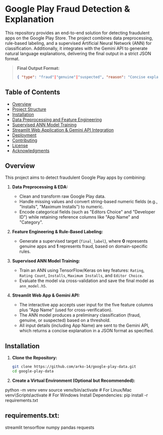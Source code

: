 # Google Play Fraud Detection & Explanation

This repository provides an end-to-end solution for detecting fraudulent apps on the Google Play Store. The project combines data preprocessing, rule-based labeling, and a supervised Artificial Neural Network (ANN) for classification. Additionally, it integrates with the Gemini API to generate natural language explanations, delivering the final output in a strict JSON format.

> **Final Output Format:**  
> ```json
> { "type": "fraud"|"genuine"|"suspected", "reason": "Concise explanation (300 char max)" }
> ```

## Table of Contents

- [Overview](#overview)
- [Project Structure](#project-structure)
- [Installation](#installation)
- [Data Preprocessing and Feature Engineering](#data-preprocessing-and-feature-engineering)
- [Supervised ANN Model Training](#supervised-ann-model-training)
- [Streamlit Web Application & Gemini API Integration](#streamlit-web-application--gemini-api-integration)
- [Deployment](#deployment)
- [Contributing](#contributing)
- [License](#license)
- [Acknowledgments](#acknowledgments)

## Overview

This project aims to detect fraudulent Google Play apps by combining:

1. **Data Preprocessing & EDA:**  
   - Clean and transform raw Google Play data.
   - Handle missing values and convert string-based numeric fields (e.g., "Installs", "Maximum Installs") to numeric.
   - Encode categorical fields (such as "Editors Choice" and "Developer ID") while retaining reference columns like "App Name" and "Category".

2. **Feature Engineering & Rule-Based Labeling:**  
   - Generate a supervised target (`final_label`), where **0** represents genuine apps and **1** represents fraud, based on domain-specific rules.

3. **Supervised ANN Model Training:**  
   - Train an ANN using TensorFlow/Keras on key features: `Rating`, `Rating Count`, `Installs`, `Maximum Installs`, and `Editor Choice`.
   - Evaluate the model via cross-validation and save the final model as `ann_model.h5`.

4. **Streamlit Web App & Gemini API:**  
   - The interactive app accepts user input for the five feature columns plus "App Name" (used for cross-verification).
   - The ANN model produces a preliminary classification (fraud, genuine, or suspected) based on a threshold.
   - All input details (including App Name) are sent to the Gemini API, which returns a concise explanation in a JSON format as specified.

## Installation

1. **Clone the Repository:**

   ```bash
   git clone https://github.com/arko-14/google-play-data.git
   cd google-play-data
2. **Create a Virtual Environment (Optional but Recommended):**

python -m venv venv
source venv/bin/activate   # For Linux/Mac
venv\Scripts\activate      # For Windows
Install Dependencies:
pip install -r requirements.txt

## requirements.txt:
streamlit
tensorflow
numpy
pandas
requests



